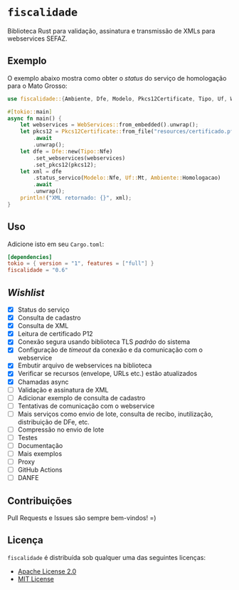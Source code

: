 # `fiscalidade`

Biblioteca Rust para validação, assinatura e transmissão de XMLs para
webservices SEFAZ.

## Exemplo

O exemplo abaixo mostra como obter o _status_ do serviço de homologação para o
Mato Grosso:

```rust
use fiscalidade::{Ambiente, Dfe, Modelo, Pkcs12Certificate, Tipo, Uf, WebServices};

#[tokio::main]
async fn main() {
    let webservices = WebServices::from_embedded().unwrap();
    let pkcs12 = Pkcs12Certificate::from_file("resources/certificado.pfx", "minha-senha-secreta")
        .await
        .unwrap();
    let dfe = Dfe::new(Tipo::Nfe)
        .set_webservices(webservices)
        .set_pkcs12(pkcs12);
    let xml = dfe
        .status_servico(Modelo::Nfe, Uf::Mt, Ambiente::Homologacao)
        .await
        .unwrap();
    println!("XML retornado: {}", xml);
}
```

## Uso

Adicione isto em seu `Cargo.toml`:

```toml
[dependencies]
tokio = { version = "1", features = ["full"] }
fiscalidade = "0.6"
```

## _Wishlist_

- [x] Status do serviço
- [x] Consulta de cadastro
- [x] Consulta de XML
- [x] Leitura de certificado P12
- [x] Conexão segura usando biblioteca TLS _padrão_ do sistema
- [x] Configuração de _timeout_ da conexão e da comunicação com o webservice
- [x] Embutir arquivo de webservices na biblioteca
- [x] Verificar se recursos (envelope, URLs etc.) estão atualizados
- [x] Chamadas async
- [ ] Validação e assinatura de XML
- [ ] Adicionar exemplo de consulta de cadastro
- [ ] Tentativas de comunicação com o webservice
- [ ] Mais serviços como envio de lote, consulta de recibo, inutilização,
      distribuição de DFe, etc.
- [ ] Compressão no envio de lote
- [ ] Testes
- [ ] Documentação
- [ ] Mais exemplos
- [ ] Proxy
- [ ] GitHub Actions
- [ ] DANFE

## Contribuições

Pull Requests e Issues são sempre bem-vindos! =)

## Licença

`fiscalidade` é distribuída sob qualquer uma das seguintes licenças:

- [Apache License 2.0](LICENSE-APACHE)
- [MIT License](LICENSE-MIT)
